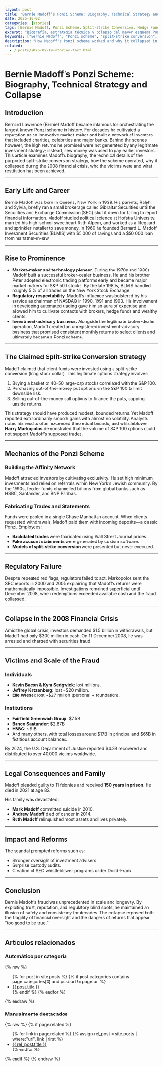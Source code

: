```yaml
---
layout: post
title: "Bernie Madoff’s Ponzi Scheme: Biography, Technical Strategy and Collapse"
date: 2025-10-02
categories: [stories]
tags: [Bernie Madoff, Ponzi Scheme, Split-Strike Conversion, Hedge Funds, Fraud, SEC, 2008 Crisis]
excerpt: "Biografía, estrategia técnica y colapso del mayor esquema Ponzi de la historia. Cómo funcionaba la supuesta split-strike conversion, por qué colapsó en 2008 y quiénes fueron las víctimas."
keywords: ["Bernie Madoff", "Ponzi scheme", "split-strike conversion", "SEC failures", "2008 financial crisis", "fraud", "hedge funds"]
description: "How Madoff's Ponzi scheme worked and why it collapsed in 2008."
related:
  - /_posts/2025-08-19-stories-test.html
---
```


# Bernie Madoff’s Ponzi Scheme: Biography, Technical Strategy and Collapse

## Introduction
Bernard Lawrence (Bernie) Madoff became infamous for orchestrating the largest known Ponzi scheme in history. For decades he cultivated a reputation as an innovative market-maker and built a network of investors that included charities, celebrities and major banks. Behind the scenes, however, the high returns he promised were not generated by any legitimate investment strategy; instead, new money was used to pay earlier investors. This article examines Madoff’s biography, the technical details of the purported split-strike conversion strategy, how the scheme operated, why it collapsed during the 2008 financial crisis, who the victims were and what restitution has been achieved.

---

## Early Life and Career
Bernie Madoff was born in Queens, New York in 1938. His parents, Ralph and Sylvia, briefly ran a small brokerage called Gibraltar Securities until the Securities and Exchange Commission (SEC) shut it down for failing to report financial information. Madoff studied political science at Hofstra University, married his high-school sweetheart Ruth Alpern, and worked as a lifeguard and sprinkler installer to save money. In 1960 he founded Bernard L. Madoff Investment Securities (BLMIS) with $5 000 of savings and a $50 000 loan from his father-in-law.

---

## Rise to Prominence
- **Market-maker and technology pioneer.** During the 1970s and 1980s Madoff built a successful broker-dealer business. He and his brother Peter adopted electronic trading platforms early and became major market makers for S&P 500 stocks. By the late 1980s, BLMIS handled roughly 5 % of all trades on the New York Stock Exchange.  
- **Regulatory respectability.** Madoff’s influence was bolstered by his service as chairman of NASDAQ in 1990, 1991 and 1993. His involvement in developing automated trading gave him an aura of expertise and allowed him to cultivate contacts with brokers, hedge funds and wealthy clients.  
- **Investment-advisory business.** Alongside the legitimate broker-dealer operation, Madoff created an unregistered investment-advisory business that promised consistent monthly returns to select clients and ultimately became a Ponzi scheme.  

---

## The Claimed Split-Strike Conversion Strategy
Madoff claimed that client funds were invested using a split-strike conversion (long stock collar). This legitimate options strategy involves:

1. Buying a basket of 40–50 large-cap stocks correlated with the S&P 100.  
2. Purchasing out-of-the-money put options on the S&P 100 to limit downside risk.  
3. Selling out-of-the-money call options to finance the puts, capping upside returns.  

This strategy should have produced modest, bounded returns. Yet Madoff reported extraordinarily smooth gains with almost no volatility. Analysts noted his results often exceeded theoretical bounds, and whistleblower **Harry Markopolos** demonstrated that the volume of S&P 100 options could not support Madoff’s supposed trades.  

---

## Mechanics of the Ponzi Scheme

### Building the Affinity Network
Madoff attracted investors by cultivating exclusivity. He set high minimum investments and relied on referrals within New York’s Jewish community. By the 1990s, feeder funds channelled billions from global banks such as HSBC, Santander, and BNP Paribas.

### Fabricating Trades and Statements
Funds were pooled in a single Chase Manhattan account. When clients requested withdrawals, Madoff paid them with incoming deposits—a classic Ponzi. Employees:  
- **Backdated trades** were fabricated using Wall Street Journal prices.  
- **Fake account statements** were generated by custom software.  
- **Models of split-strike conversion** were presented but never executed.  

---

## Regulatory Failure
Despite repeated red flags, regulators failed to act. Markopolos sent the SEC reports in 2000 and 2005 explaining that Madoff’s returns were mathematically impossible. Investigations remained superficial until December 2008, when redemptions exceeded available cash and the fraud collapsed.

---

## Collapse in the 2008 Financial Crisis
Amid the global crisis, investors demanded $1.5 billion in withdrawals, but Madoff had only $300 million in cash. On 11 December 2008, he was arrested and charged with securities fraud.  

---

## Victims and Scale of the Fraud

### Individuals
- **Kevin Bacon & Kyra Sedgwick**: lost millions.  
- **Jeffrey Katzenberg**: lost ~$20 million.  
- **Elie Wiesel**: lost ~$27 million (personal + foundation).  

### Institutions
- **Fairfield Greenwich Group**: $7.5B  
- **Banco Santander**: $2.87B  
- **HSBC**: ~$1B  
- And many others, with total losses around $17B in principal and $65B in fictitious account balances.  

By 2024, the U.S. Department of Justice reported $4.3B recovered and distributed to over 40,000 victims worldwide.

---

## Legal Consequences and Family
Madoff pleaded guilty to 11 felonies and received **150 years in prison**. He died in 2021 at age 82.  

His family was devastated:  
- **Mark Madoff** committed suicide in 2010.  
- **Andrew Madoff** died of cancer in 2014.  
- **Ruth Madoff** relinquished most assets and lives privately.  

---

## Impact and Reforms
The scandal prompted reforms such as:  
- Stronger oversight of investment advisers.  
- Surprise custody audits.  
- Creation of SEC whistleblower programs under Dodd-Frank.  

---

## Conclusion
Bernie Madoff’s fraud was unprecedented in scale and longevity. By exploiting trust, reputation, and regulatory blind spots, he maintained an illusion of safety and consistency for decades. The collapse exposed both the fragility of financial oversight and the dangers of returns that appear “too good to be true.”  

---

## Artículos relacionados

### Automático por categoría
{% raw %}
<ul>
  {% for post in site.posts %}
    {% if post.categories contains page.categories[0] and post.url != page.url %}
      <li><a href="{{ post.url | relative_url }}">{{ post.title }}</a></li>
    {% endif %}
  {% endfor %}
</ul>
{% endraw %}

### Manualmente destacados
{% raw %}
{% if page.related %}
<ul>
  {% for link in page.related %}
    {% assign rel_post = site.posts | where:"url", link | first %}
    <li><a href="{{ rel_post.url | relative_url }}">{{ rel_post.title }}</a></li>
  {% endfor %}
</ul>
{% endif %}
{% endraw %}
